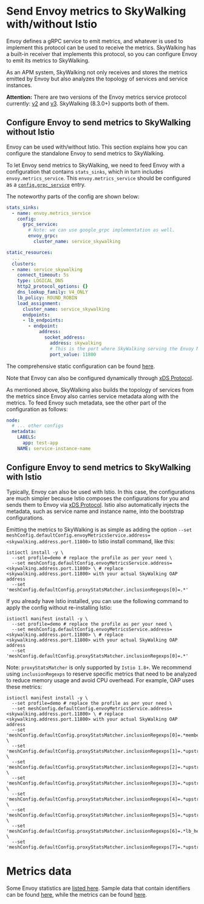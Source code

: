 # Send Envoy metrics to SkyWalking with/without Istio

Envoy defines a gRPC service to emit metrics, and whatever is used to implement this protocol can be used to receive the metrics.
SkyWalking has a built-in receiver that implements this protocol, so you can configure Envoy to emit its metrics to SkyWalking.

As an APM system, SkyWalking not only receives and stores the metrics emitted by Envoy but also analyzes the topology of services and service instances.

**Attention:** There are two versions of the Envoy metrics service protocol currently:
[v2](https://www.envoyproxy.io/docs/envoy/v1.18.2/api-v2/api/v2/core/grpc_service.proto#envoy-api-msg-core-grpcservice) and
[v3](https://www.envoyproxy.io/docs/envoy/v1.18.2/api-v3/config/metrics/v3/metrics_service.proto). SkyWalking (8.3.0+) supports both of them.

## Configure Envoy to send metrics to SkyWalking without Istio

Envoy can be used with/without Istio. This section explains how you can configure the standalone Envoy to send metrics to SkyWalking.

To let Envoy send metrics to SkyWalking, we need to feed Envoy with a configuration that contains `stats_sinks`, which in turn includes `envoy.metrics_service`.
This `envoy.metrics_service` should be configured as a [`config.grpc_service`](https://www.envoyproxy.io/docs/envoy/v1.18.2/api-v2/api/v2/core/grpc_service.proto#envoy-api-msg-core-grpcservice) entry.

The noteworthy parts of the config are shown below:

```yaml
stats_sinks:
  - name: envoy.metrics_service
    config:
      grpc_service:
        # Note: we can use google_grpc implementation as well.
        envoy_grpc:
          cluster_name: service_skywalking

static_resources:
  ...
  clusters:
  - name: service_skywalking
    connect_timeout: 5s
    type: LOGICAL_DNS
    http2_protocol_options: {}
    dns_lookup_family: V4_ONLY
    lb_policy: ROUND_ROBIN
    load_assignment:
      cluster_name: service_skywalking
      endpoints:
      - lb_endpoints:
        - endpoint:
            address:
              socket_address:
                address: skywalking
                # This is the port where SkyWalking serving the Envoy Metrics Service gRPC stream.
                port_value: 11800
```

The comprehensive static configuration can be found [here](config.yaml).

Note that Envoy can also be configured dynamically through [xDS Protocol](https://github.com/envoyproxy/envoy/blob/v1.18.2/api/xds_protocol.rst).

As mentioned above, SkyWalking also builds the topology of services from the metrics since Envoy also carries service metadata along with the metrics. To feed Envoy such metadata, see the other part of the configuration as follows:

```yaml
node:
  # ... other configs
  metadata:
    LABELS:
      app: test-app
    NAME: service-instance-name
```

## Configure Envoy to send metrics to SkyWalking with Istio

Typically, Envoy can also be used with Istio. In this case, the configurations are much simpler because Istio composes the configurations for you and sends them to Envoy via [xDS Protocol](https://github.com/envoyproxy/envoy/blob/v1.18.2/api/xds_protocol.rst).
Istio also automatically injects the metadata, such as service name and instance name, into the bootstrap configurations.

Emitting the metrics to SkyWalking is as simple as adding the option `--set meshConfig.defaultConfig.envoyMetricsService.address=<skywalking.address.port.11800>` to Istio install command, like this:

```shell
istioctl install -y \
  --set profile=demo # replace the profile as per your need \
  --set meshConfig.defaultConfig.envoyMetricsService.address=<skywalking.address.port.11800> \ # replace <skywalking.address.port.11800> with your actual SkyWalking OAP address
  --set 'meshConfig.defaultConfig.proxyStatsMatcher.inclusionRegexps[0]=.*'
```

If you already have Istio installed, you can use the following command to apply the config without re-installing Istio:

```shell
istioctl manifest install -y \
  --set profile=demo # replace the profile as per your need \
  --set meshConfig.defaultConfig.envoyMetricsService.address=<skywalking.address.port.11800> \ # replace <skywalking.address.port.11800> with your actual SkyWalking OAP address
  --set 'meshConfig.defaultConfig.proxyStatsMatcher.inclusionRegexps[0]=.*'
```

Note:
`proxyStatsMatcher` is only supported by `Istio 1.8+`.
We recommend using `inclusionRegexps` to reserve specific metrics that need to be analyzed to reduce memory usage and avoid CPU overhead.
For example, OAP uses these metrics:

```shell
istioctl manifest install -y \
  --set profile=demo # replace the profile as per your need \
  --set meshConfig.defaultConfig.envoyMetricsService.address=<skywalking.address.port.11800> \ # replace <skywalking.address.port.11800> with your actual SkyWalking OAP address
  --set 'meshConfig.defaultConfig.proxyStatsMatcher.inclusionRegexps[0]=.*membership_healthy.*' \
  --set 'meshConfig.defaultConfig.proxyStatsMatcher.inclusionRegexps[1]=.*upstream_cx_active.*' \
  --set 'meshConfig.defaultConfig.proxyStatsMatcher.inclusionRegexps[2]=.*upstream_cx_total.*' \
  --set 'meshConfig.defaultConfig.proxyStatsMatcher.inclusionRegexps[3]=.*upstream_rq_active.*' \
  --set 'meshConfig.defaultConfig.proxyStatsMatcher.inclusionRegexps[4]=.*upstream_rq_total.*' \
  --set 'meshConfig.defaultConfig.proxyStatsMatcher.inclusionRegexps[5]=.*upstream_rq_pending_active.*' \
  --set 'meshConfig.defaultConfig.proxyStatsMatcher.inclusionRegexps[6]=.*lb_healthy_panic.*' \
  --set 'meshConfig.defaultConfig.proxyStatsMatcher.inclusionRegexps[7]=.*upstream_cx_none_healthy.*'
```

# Metrics data

Some Envoy statistics are [listed here](https://www.envoyproxy.io/docs/envoy/v1.17.0/configuration/upstream/cluster_manager/cluster_stats#config-cluster-manager-cluster-stats). Sample data that contain identifiers can be found [here](identify.json), while the metrics can be found [here](metrics.json).
